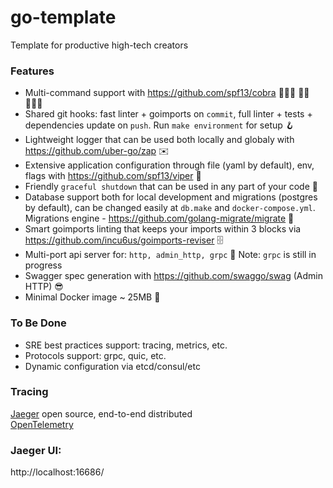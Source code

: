 # go-template

Template for productive high-tech creators

### Features

- Multi-command support with https://github.com/spf13/cobra 🤾🏼‍♀️ 🤾🏼 🤾🏼‍♂️
- Shared git hooks: fast linter + goimports on `commit`, full linter + tests + dependencies update on `push`. Run `make environment` for setup 🪝
- Lightweight logger that can be used both locally and globaly with https://github.com/uber-go/zap ✉️
- Extensive application configuration through file (yaml by default), env, flags with https://github.com/spf13/viper 💽
- Friendly `graceful shutdown` that can be used in any part of your code 🤳 
- Database support both for local development and migrations (postgres by default), can be changed easily at `db.make` and `docker-compose.yml`. Migrations engine - https://github.com/golang-migrate/migrate 💾
- Smart goimports linting that keeps your imports within 3 blocks via https://github.com/incu6us/goimports-reviser 🗄
- Multi-port api server for: `http, admin_http, grpc` 🎏 Note: `grpc` is still in progress
- Swagger spec generation with https://github.com/swaggo/swag (Admin HTTP) 😎
- Minimal Docker image ~ 25MB 🐳

### To Be Done
- SRE best practices support: tracing, metrics, etc.
- Protocols support: grpc, quic, etc.
- Dynamic configuration via etcd/consul/etc

### Tracing
[Jaeger](https://www.jaegertracing.io/) open source, end-to-end distributed<br/>
[OpenTelemetry](https://opentelemetry.io/docs/migration/opentracing/)<br/>

### Jaeger UI:
http://localhost:16686/